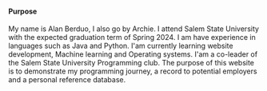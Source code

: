#### Purpose

My name is Alan Berduo, I also go by Archie. I attend Salem State University with the expected graduation term of Spring 2024. I am have experience in languages such as Java and Python. I'am currently learning website development, Machine learning and Operating systems. I'am a co-leader of the Salem State University Programming club. The purpose of this website is to demonstrate my programming journey, a record to potential employers and a personal reference database.   

